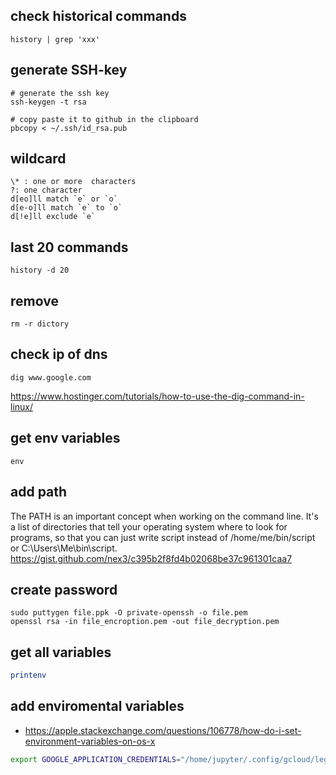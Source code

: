 ## check historical commands
```
history | grep 'xxx'
```

## generate SSH-key
```
# generate the ssh key
ssh-keygen -t rsa

# copy paste it to github in the clipboard
pbcopy < ~/.ssh/id_rsa.pub
```

## wildcard
```
\* : one or more  characters
?: one character
d[eo]ll match `e` or `o` 
d[e-o]ll match `e` to `o`
d[!e]ll exclude `e`
```

## last 20 commands
```
history -d 20
```

## remove
```
rm -r dictory
```

## check ip of dns
```
dig www.google.com
```
https://www.hostinger.com/tutorials/how-to-use-the-dig-command-in-linux/

## get env variables
```
env
```

## add path
The PATH is an important concept when working on the command line. It's a list of directories that tell your operating system where to look for programs, so that you can just write script instead of /home/me/bin/script or C:\Users\Me\bin\script.
https://gist.github.com/nex3/c395b2f8fd4b02068be37c961301caa7

## create password
```
sudo puttygen file.ppk -O private-openssh -o file.pem
openssl rsa -in file_encroption.pem -out file_decryption.pem
```

## get all variables
```bash
printenv
```

## add enviromental variables
- https://apple.stackexchange.com/questions/106778/how-do-i-set-environment-variables-on-os-x
```bash
export GOOGLE_APPLICATION_CREDENTIALS="/home/jupyter/.config/gcloud/legacy_credentials/xxxx/adc.json"
```
